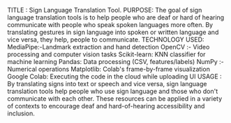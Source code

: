 TITLE : Sign Language Translation Tool.
PURPOSE: The goal of sign language translation tools is to help people who are deaf or hard of hearing communicate with people who speak spoken languages more often. By translating gestures in sign language into spoken or written language and vice versa, they help, people to communicate.
TECHNOLOGY USED: MediaPipe:-Landmark extraction and hand detection
                   OpenCV :- Video processing and computer vision tasks
                   Scikit-learn: KNN classifier for machine learning
                   Pandas: Data processing (CSV, features/labels)
                   NumPy :- Numerical operations
                   Matplotlib: Colab's frame-by-frame visualization
                   Google Colab: Executing the code in the cloud while uploading UI 
USAGE : By translating signs into text or speech and vice versa, sign language translation tools help people who use sign language and those who don't communicate with each other. These resources can be applied in a variety of contexts to encourage deaf and hard-of-hearing accessibility and inclusion.



